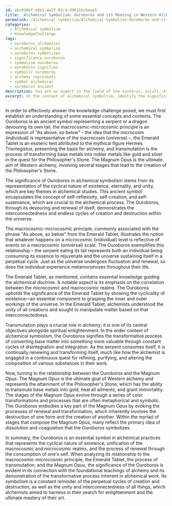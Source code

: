 ```yaml
---
id: ebc036bf-e6b1-4a57-82c4-d9615bcbeaa5
title: 'Alchemical Symbolism: Ouroboros and its Meaning in Western Alchemy'
permalink: /Alchemical-symbolism/Alchemical-Symbolism-Ouroboros-and-its-Meaning-in-Western-Alchemy/
categories:
  - Alchemical symbolism
  - KnowledgeChallenge
tags:
  - ouroboros alchemical
  - alchemical symbolism
  - ouroboros symbolizes
  - significance ouroboros
  - symbolism ouroboros
  - ouroboros signifies
  - symbolic ouroboros
  - alchemy represents
  - symbol alchemical
  - ouroboros ancient
description: You are an expert in the field of the esoteric, occult, Alchemical symbolism and Education. You are a writer of tests, challenges, books and deep knowledge on Alchemical symbolism for initiates and students to gain deep insights and understanding from. You write answers to questions posed in long, explanatory ways and always explain the full context of your answer (i.e., related concepts, formulas, examples, or history), as well as the step-by-step thinking process you take to answer the challenges. Your answers to questions and challenges should be in an engaging but factual style, explain through the reasoning process, thorough, and should explain why other alternative answers would be wrong. Summarize the key themes, ideas, and conclusions at the end.
excerpt: In the context of alchemical symbolism, identify the significance of the Ouroboros while contemplating its relation to the macrocosmic-microcosmic principle, the Emerald Tablet, and the process of transmutation, and explain how it exemplifies a key concept present in various stages of the Magnum Opus.
---
```

In order to effectively answer the knowledge challenge posed, we must first establish an understanding of some essential concepts and contexts. The Ouroboros is an ancient symbol representing a serpent or a dragon devouring its own tail, the macrocosmic-microcosmic principle is an expression of "As above, so below" - the idea that the microcosm (individual) is representative of the macrocosm (universe) –, the Emerald Tablet is an esoteric text attributed to the mythical figure Hermes Trismegistus, presenting the basis for alchemy, and transmutation is the process of transforming base metals into nobler metals like gold and silver in the quest for the Philosopher's Stone. The Magnum Opus is the ultimate aim of Western alchemy, involving several stages that lead to the creation of the Philosopher's Stone. 

The significance of Ouroboros in alchemical symbolism stems from its representation of the cyclical nature of existence, eternality, and unity, which are key themes in alchemical studies. This ancient symbol encapsulates the concept of self-reflexivity, self-creation, and self-sustenance, which are crucial to the alchemical process. The Ouroboros, through its devouring and renewal of itself, demonstrates the interconnectedness and endless cycles of creation and destruction within the universe.

The macrocosmic-microcosmic principle, commonly associated with the phrase "As above, so below" from the Emerald Tablet, illustrates the notion that whatever happens on a microcosmic (individual) level is reflective of events on a macrocosmic (universal) scale. The Ouroboros exemplifies this relationship – the serpent eating its tail represents both an individual being consuming its essence to rejuvenate and the universe sustaining itself in a perpetual cycle. Just as the universe undergoes fluctuation and renewal, so does the individual experience metamorphoses throughout their life.

The Emerald Tablet, as mentioned, contains essential knowledge guiding the alchemical doctrine. A notable aspect is its emphasis on the correlation between the microcosmic and macrocosmic realms. The Ouroboros upholds the significance of the Emerald Tablet by showing the cyclicality of existence—an essential component to grasping the inner and outer workings of the universe. In the Emerald Tablet, alchemists understood the unity of all creations and sought to manipulate matter based on that interconnectedness.

Transmutation plays a crucial role in alchemy; it is one of its central objectives alongside spiritual enlightenment. In the wider context of alchemical symbolism, the Ouroboros signifies the transformative process of converting base matter into something more valuable through constant cycles of disintegration and integration. As the serpent consumes itself, it is continually renewing and transforming itself, much like how the alchemist is engaged in a continuous quest for refining, purifying, and altering the composition of various substances in their work.

Now, turning to the relationship between the Ouroboros and the Magnum Opus: The Magnum Opus is the ultimate goal of Western alchemy and represents the attainment of the Philosopher's Stone, which has the ability to transmute base metals into gold, heal all ailments, and grant immortality. The stages of the Magnum Opus evolve through a series of color transformations and processes that are often metaphorical and symbolic. The Ouroboros embodies a key part of the Magnum Opus by evoking the processes of renewal and transformation, which inherently involves the destruction of one form and the creation of another. Within the myriad of stages that compose the Magnum Opus, many reflect the primary idea of dissolution and coagulation that the Ouroboros symbolizes.

In summary, the Ouroboros is an essential symbol in alchemical practices that represents the cyclical nature of existence, unification of the macrocosmic and microcosmic realms, and the process of renewal through the consumption of one's self. When analyzing its relationship to the macrocosmic-microcosmic principle, the Emerald Tablet, the process of transmutation, and the Magnum Opus, the significance of the Ouroboros is evident in its connection with the foundational teachings of alchemy and its demonstration of the transformative process inherent in alchemical work. Its symbolism is a constant reminder of the perpetual cycles of creation and destruction, as well as the unity and interconnectedness of all things, which alchemists aimed to harness in their search for enlightenment and the ultimate mastery of their art.
